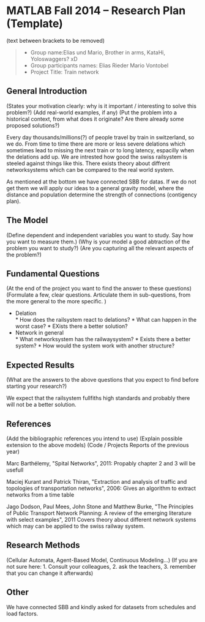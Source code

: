 ﻿# MATLAB Fall 2014 – Research Plan (Template)
(text between brackets to be removed)

> * Group name:Elias und Mario, Brother in arms, KataHi, Yoloswaggers? xD
> * Group participants names: Elias Rieder
                              Mario Vontobel
> * Project Title: Train network

## General Introduction

(States your motivation clearly: why is it important / interesting to solve this problem?)
(Add real-world examples, if any)
(Put the problem into a historical context, from what does it originate? Are there already some proposed solutions?)

Every day thousands/millions(?) of people travel by train in switzerland, so we do. From time to time there are more or less severe delations which sometimes lead to 
missing the next train or to long latency, espacilly when the delations add up. We are intrested how good the swiss railsystem is steeled against things like this.
There exists theory about diffrent networksystems which can be compared to the real world system.

As mentioned at the bottom we have connected SBB for datas. If we do not get them we will apply our ideas to a general gravity model, where the distance and population
determine the strength of connections (contigency plan).

## The Model

(Define dependent and independent variables you want to study. Say how you want to measure them.) (Why is your model a good abtraction of the problem you want to study?) (Are you capturing all the relevant aspects of the problem?)


## Fundamental Questions

(At the end of the project you want to find the answer to these questions)
(Formulate a few, clear questions. Articulate them in sub-questions, from the more general to the more specific. )
<ul>
   <li>Delation</li>
   * How does the railsystem react to delations?
   * What can happen in the worst case?
   * EXists there a better solution?
   <li>Network in general</li>
   * What networksystem has the railwaysystem?
   * Exists there a better system?
   * How would the system work with another structure?
</ul>


## Expected Results

(What are the answers to the above questions that you expect to find before starting your research?)

We expect that the railsystem fullfiths high standards and probably there will not be a better solution.


## References 

(Add the bibliographic references you intend to use)
(Explain possible extension to the above models)
(Code / Projects Reports of the previous year)

Marc Barthélemy, "Spital Networks", 2011:
Propably chapter 2 and 3 will be usefull

Maciej Kurant and Patrick Thiran, "Extraction and analysis of traffic and topologies of transportation networks", 2006:
Gives an algorithm to extract networks from a time table

Jago Dodson, Paul Mees, John Stone and Matthew Burke, "The Principles of Public Transport Network Planning: A review of the emerging literature with select examples", 2011
Covers theory about different network systems which may can be applied to the swiss railway system.




## Research Methods

(Cellular Automata, Agent-Based Model, Continuous Modeling...) (If you are not sure here: 1. Consult your colleagues, 2. ask the teachers, 3. remember that you can change it afterwards)


## Other

We have connected SBB and kindly asked for datasets from schedules and load factors.
